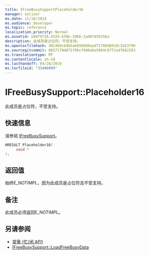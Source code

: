 ```yaml
---
title: IFreeBusySupportPlaceholder16
manager: soliver
ms.date: 11/16/2014
ms.audience: Developer
ms.topic: reference
localization_priority: Normal
ms.assetid: e48f9f26-4329-b38e-29b6-2ad0745935ba
description: 此成员是占位符，不受支持。
ms.openlocfilehash: 30140dcb4b5ab856060aad7176696918c3a53790
ms.sourcegitcommit: 8657170d071f9bcf680aba50b9c07f2a4fb82283
ms.translationtype: MT
ms.contentlocale: zh-CN
ms.lasthandoff: 04/28/2019
ms.locfileid: "33406099"
---
```

# <a name="ifreebusysupportplaceholder16"></a>IFreeBusySupport::Placeholder16

此成员是占位符，不受支持。
  
## <a name="quick-info"></a>快速信息

请参阅 [IFreeBusySupport](ifreebusysupport.md)。
  
```cpp
HRESULT Placeholder16( 
     void * 
);
```

## <a name="return-values"></a>返回值

始终E_NOTIMPL，因为此成员是占位符且不受支持。
  
## <a name="remarks"></a>备注

此成员必须返回E_NOTIMPL。
  
## <a name="see-also"></a>另请参阅

- [常量 (忙/闲 API) ](constants-free-busy-api.md)
- [IFreeBusySupport::LoadFreeBusyData](ifreebusysupport-loadfreebusydata.md)

